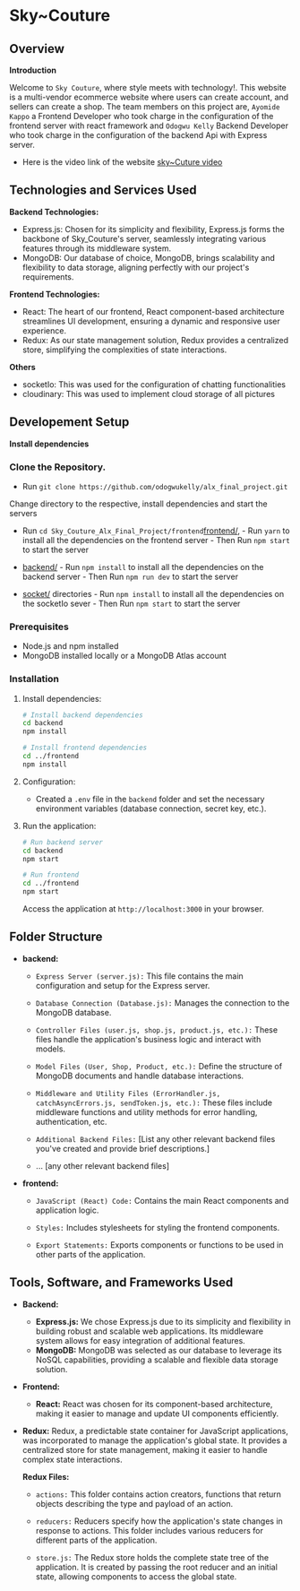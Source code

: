 
# Sky~Couture

## Overview

**Introduction**

Welcome to `Sky Couture`, where style meets with technology!. This website is a multi-vendor ecommerce website where users can create account, and sellers can create a shop. The team members on this project are, `Ayomide Kappo` a Frontend Developer who took charge in the configuration of the frontend server with react framework and `Odogwu Kelly` Backend Developer who took charge in the configuration of the backend Api with Express server.
   * Here is the video link of the website 
   [sky~Cuture video](https://www.youtube.com/watch?v=xHV7kudKV9c)

## Technologies and Services Used

**Backend Technologies:**

   * Express.js: Chosen for its simplicity and flexibility, Express.js forms the backbone of Sky_Couture's server, seamlessly integrating various features through its middleware system.
   * MongoDB: Our database of choice, MongoDB, brings scalability and flexibility to data storage, aligning perfectly with our project's requirements.

**Frontend Technologies:**

   * React: The heart of our frontend, React component-based architecture streamlines UI development, ensuring a dynamic and responsive user experience.
   * Redux: As our state management solution, Redux provides a centralized store, simplifying the complexities of state interactions.
 
**Others**
   * socketIo: This was used for the configuration of chatting functionalities
   * cloudinary: This was used to implement cloud storage of all pictures  

## Developement Setup
**Install dependencies**
### Clone the Repository.
   * Run `git clone https://github.com/odogwukelly/alx_final_project.git`

Change directory to the respective, install dependencies and start the servers
   * Run `cd Sky_Couture_Alx_Final_Project/frontend`[frontend/](https://github.com/odogwukelly/alx_final_project/tree/main/Sky_Couture_Alx_Final_Project/frontend), 
    - Run `yarn` to install all the dependencies on the frontend server
    - Then Run `npm start` to start the server

   * [backend/](https://github.com/odogwukelly/alx_final_project/tree/main/Sky_Couture_Alx_Final_Project/backend) 
    - Run `npm install` to install all the dependencies on the backend server
    - Then Run `npm run dev` to start the server

   * [socket/](https://github.com/odogwukelly/alx_final_project/tree/main/Sky_Couture_Alx_Final_Project/socket) directories
    - Run `npm install` to install all the dependencies on the socketIo sever 
    - Then Run `npm start` to start the server




### Prerequisites

- Node.js and npm installed
- MongoDB installed locally or a MongoDB Atlas account

### Installation

1. Install dependencies:

   ```bash
   # Install backend dependencies
   cd backend
   npm install

   # Install frontend dependencies
   cd ../frontend
   npm install
   ```

2. Configuration:

   - Created a `.env` file in the `backend` folder and set the necessary environment variables (database connection, secret key, etc.).

3. Run the application:

   ```bash
   # Run backend server
   cd backend
   npm start

   # Run frontend
   cd ../frontend
   npm start
   ```

   Access the application at `http://localhost:3000` in your browser.

## Folder Structure

- **backend:**

  - `Express Server (server.js):` This file contains the main configuration and setup for the Express server.

  - `Database Connection (Database.js):` Manages the connection to the MongoDB database.

  - `Controller Files (user.js, shop.js, product.js, etc.):` These files handle the application's business logic and interact with models.

  - `Model Files (User, Shop, Product, etc.):` Define the structure of MongoDB documents and handle database interactions.

  - `Middleware and Utility Files (ErrorHandler.js, catchAsyncErrors.js, sendToken.js, etc.):` These files include middleware functions and utility methods for error handling, authentication, etc.

  - `Additional Backend Files:` [List any other relevant backend files you've created and provide brief descriptions.]

  - ... [any other relevant backend files]

- **frontend:**

  - `JavaScript (React) Code:` Contains the main React components and application logic.

  - `Styles:` Includes stylesheets for styling the frontend components.

  - `Export Statements:` Exports components or functions to be used in other parts of the application.

## Tools, Software, and Frameworks Used

- **Backend:**

  - **Express.js:** We chose Express.js due to its simplicity and flexibility in building robust and scalable web applications. Its middleware system allows for easy integration of additional features.
  - **MongoDB:** MongoDB was selected as our database to leverage its NoSQL capabilities, providing a scalable and flexible data storage solution.

- **Frontend:**

  - **React:** React was chosen for its component-based architecture, making it easier to manage and update UI components efficiently.

- **Redux:** Redux, a predictable state container for JavaScript applications, was incorporated to manage the application's global state. It provides a centralized store for state management, making it easier to handle complex state interactions.

  **Redux Files:**

  - `actions:` This folder contains action creators, functions that return objects describing the type and payload of an action.

  - `reducers:` Reducers specify how the application's state changes in response to actions. This folder includes various reducers for different parts of the application.

  - `store.js:` The Redux store holds the complete state tree of the application. It is created by passing the root reducer and an initial state, allowing components to access the global state.
